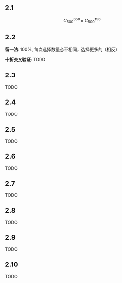 ## 2.1

$$
C_{500}^{350} \times C_{500}^{150}
$$


## 2.2

**留一法**:
100%, 每次选择数量必不相同，选择更多的（相反）

**十折交叉验证**:
TODO




## 2.3

TODO


## 2.4

TODO


## 2.5

TODO


## 2.6

TODO


## 2.7

TODO


## 2.8

TODO


## 2.9

TODO


## 2.10

TODO



